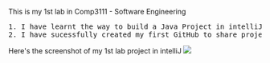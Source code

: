 This is my 1st lab in Comp3111 - Software Engineering
<pre>1. I have learnt the way to build a Java Project in intelliJ;
2. I have sucessfully created my first GitHub to share project source with others;
</pre>

Here's the screenshot of my 1st lab project in intelliJ
![](files://https://github.com/VincentComp/Comp3111LEx/blob/main/ScrCapLab1.png")

